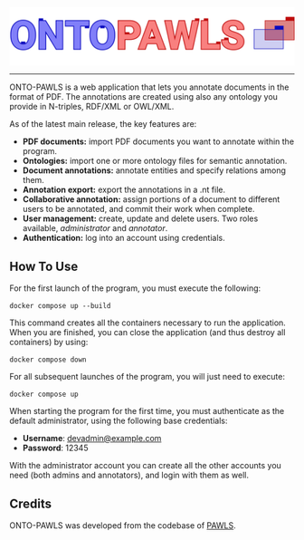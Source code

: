 <div align="center">
    <img align="center" src="/ui/src/assets/images/pawlsLogo.png" alt="OntoPAWLS icon" />
</div>

---

ONTO-PAWLS is a web application that lets you annotate documents in the format of PDF.
The annotations are created using also any ontology you provide in N-triples, RDF/XML or OWL/XML.

As of the latest main release, the key features are: 
- **PDF documents:** import PDF documents you want to annotate within the program.
- **Ontologies:** import one or more ontology files for semantic annotation.
- **Document annotations:** annotate entities and specify relations among them.
- **Annotation export:** export the annotations in a .nt file.
- **Collaborative annotation:** assign portions of a document to different users to be annotated, and commit their work when complete.
- **User management:** create, update and delete users. Two roles available, *administrator* and *annotator*.
- **Authentication:** log into an account using credentials.

## How To Use

For the first launch of the program, you must execute the following:

```shell
docker compose up --build
```

This command creates all the containers necessary to run the application. When you are finished, you can close the application (and thus destroy all containers) by using:

```shell
docker compose down
```

For all subsequent launches of the program, you will just need to execute:

```shell
docker compose up
```

When starting the program for the first time, you must authenticate as the default administrator, using the following base credentials:
- **Username**: devadmin@example.com
- **Password**: 12345

With the administrator account you can create all the other accounts you need (both admins and annotators), and login with them as well.

## Credits

ONTO-PAWLS was developed from the codebase of <a href="https://github.com/allenai/pawls">PAWLS</a>.
